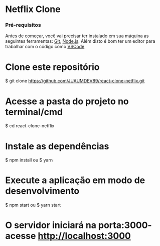 <h1>Netflix Clone</h1>

### Pré-requisitos

Antes de começar, você vai precisar ter instalado em sua máquina as seguintes ferramentas:
[Git](https://git-scm.com), [Node.js](https://nodejs.org/en/). 
Além disto é bom ter um editor para trabalhar com o código como [VSCode](https://code.visualstudio.com/)

# Clone este repositório
$ git clone <https://github.com/JUAUMDEV89/react-clone-netflix.git>

# Acesse a pasta do projeto no terminal/cmd
$ cd react-clone-netflix

# Instale as dependências
$ npm install ou $ yarn 

# Execute a aplicação em modo de desenvolvimento
$ npm start ou $ yarn start

# O servidor iniciará na porta:3000- acesse <http://localhost:3000>
